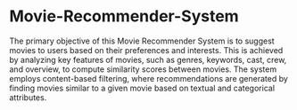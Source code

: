 # Movie-Recommender-System
The primary objective of this Movie Recommender System is to suggest movies to users based on their preferences and interests. This is achieved by analyzing key features of movies, such as genres, keywords, cast, crew, and overview, to compute similarity scores between movies. The system employs content-based filtering, where recommendations are generated by finding movies similar to a given movie based on textual and categorical attributes.
